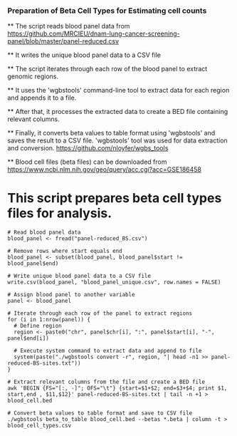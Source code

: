 ### Preparation of Beta Cell Types for Estimating cell counts

** The script reads blood panel data from https://github.com/MRCIEU/dnam-lung-cancer-screening-panel/blob/master/panel-reduced.csv

  
** It writes the unique blood panel data to a CSV file


** The script iterates through each row of the blood panel to extract genomic regions.

  
** It uses the 'wgbstools' command-line tool to extract data for each region and appends it to a file.
    
** After that, it processes the extracted data to create a BED file containing relevant columns.

** Finally, it converts beta values to table format using 'wgbstools' and saves the result to a CSV file.
'wgbstools' tool was used for data extraction and conversion. https://github.com/nloyfer/wgbs_tools

** Blood cell files (beta files) can be downloaded from https://www.ncbi.nlm.nih.gov/geo/query/acc.cgi?acc=GSE186458

# This script prepares beta cell types files for analysis.

```
# Read blood panel data
blood_panel <- fread("panel-reduced_BS.csv")

# Remove rows where start equals end
blood_panel <- subset(blood_panel, blood_panel$start != blood_panel$end)

# Write unique blood panel data to a CSV file
write.csv(blood_panel, "blood_panel_unique.csv", row.names = FALSE)

# Assign blood panel to another variable
panel <- blood_panel

# Iterate through each row of the panel to extract regions
for (i in 1:nrow(panel)) {
  # Define region
  region <- paste0("chr", panel$chr[i], ":", panel$start[i], "-", panel$end[i])
  
  # Execute system command to extract data and append to file
  system(paste("./wgbstools convert -r", region, "| head -n1 >> panel-reduced-BS-sites.txt"))
}

# Extract relevant columns from the file and create a BED file
awk 'BEGIN {FS="[:, -]"; OFS="\t"} {start=$1+$2; end=$3+$4; print $1, start,end , $11,$12}' panel-reduced-BS-sites.txt | tail -n +1 > blood_cell.bed

# Convert beta values to table format and save to CSV file
./wgbstools beta_to_table blood_cell.bed --betas *.beta | column -t > blood_cell_types.csv
```
